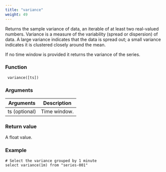 ```yaml
---
title: "variance"
weight: 49
---
```


Returns the sample variance of data, an iterable of at least two real-valued numbers. Variance is a measure of the variability (spread or dispersion) of data. A large variance indicates that the data is spread out; a small variance indicates it is clustered closely around the mean.

If no time window is provided it returns the variance of the series.

### Function

     variance([ts])

### Arguments

 Arguments   | Description
 ----------- | -----------
ts (optional) | Time window.

### Return value

A float value.

### Example

    # Select the variance grouped by 1 minute
    select variance(1m) from "series-001"
